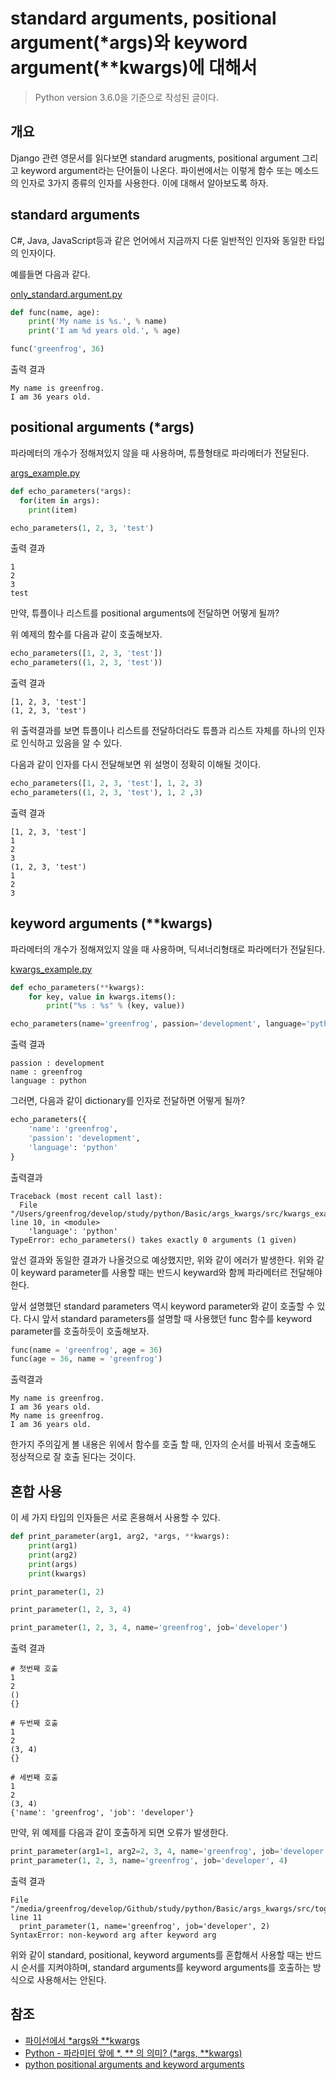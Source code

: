 # standard arguments, positional argument(*args)와 keyword argument(**kwargs)에 대해서

> Python version 3.6.0을 기준으로 작성된 글이다.

## 개요

Django 관련 영문서를 읽다보면 standard arugments, positional argument 그리고 keyword argument라는 단어들이 나온다.
파이썬에서는 이렇게 함수 또는 메소드의 인자로 3가지 종류의 인자를 사용한다.
이에 대해서 알아보도록 하자.

## standard arguments

C#, Java, JavaScript등과 같은 언어에서 지금까지 다룬 일반적인 인자와 동일한 타입의 인자이다.

예를들면 다음과 같다.

[only_standard.argument.py](./src/only_standard.argument.py)

```python
def func(name, age):
    print('My name is %s.', % name)
    print('I am %d years old.', % age)

func('greenfrog', 36)
```
출력 결과
```
My name is greenfrog.
I am 36 years old.
```

## positional arguments (*args)

파라메터의 개수가 정해져있지 않을 때 사용하며, 튜플형태로 파라메터가 전달된다.

[args_example.py](./src/args_example.py)

```python
def echo_parameters(*args):
  for(item in args):
    print(item)

echo_parameters(1, 2, 3, 'test')
```
출력 결과
```
1   
2
3
test
```

만약, 튜플이나 리스트를 positional arguments에 전달하면 어떻게 될까?

위 예제의 함수를 다음과 같이 호출해보자.

```python
echo_parameters([1, 2, 3, 'test'])
echo_parameters((1, 2, 3, 'test'))
```

출력 결과
```
[1, 2, 3, 'test']
(1, 2, 3, 'test')
```

위 출력결과를 보면 튜플이나 리스트를 전달하더라도 튜플과 리스트 자체를 하나의 인자로 인식하고 있음을 알 수 있다.

다음과 같이 인자를 다시 전달해보면 위 설명이 정확히 이해될 것이다.

```python
echo_parameters([1, 2, 3, 'test'], 1, 2, 3)
echo_parameters((1, 2, 3, 'test'), 1, 2 ,3)
```
출력 결과
```
[1, 2, 3, 'test']
1
2
3
(1, 2, 3, 'test')
1
2
3
```

## keyword arguments (**kwargs)

파라메터의 개수가 정해져있지 않을 때 사용하며, 딕셔너리형태로 파라메터가 전달된다.

[kwargs_example.py](./src/kwargs_example.py)

```python
def echo_parameters(**kwargs):
    for key, value in kwargs.items():
        print("%s : %s" % (key, value))

echo_parameters(name='greenfrog', passion='development', language='python')
```

출력 결과
```
passion : development
name : greenfrog
language : python
```

그러면, 다음과 같이 dictionary를 인자로 전달하면 어떻게 될까?

```python
echo_parameters({
    'name': 'greenfrog',
    'passion': 'development',
    'language': 'python'
}

```
출력결과
```
Traceback (most recent call last):
  File "/Users/greenfrog/develop/study/python/Basic/args_kwargs/src/kwargs_example.py", line 10, in <module>
    'language': 'python'
TypeError: echo_parameters() takes exactly 0 arguments (1 given)
```
앞선 결과와 동일한 결과가 나올것으로 예상했지만, 위와 같이 에러가 발생한다. 위와 같이 keyward parameter를 사용할 때는 반드시 keyward와 함께 파라메터르 전달해야한다. 

앞서 설명했던 standard parameters 역시 keyword parameter와 같이 호출할 수 있다. 다시 앞서 standard parameters를 설명할 때 사용했던 func 함수를 keyword parameter를 호출하듯이 호출해보자.

```python
func(name = 'greenfrog', age = 36)
func(age = 36, name = 'greenfrog')
```
출력결과
```
My name is greenfrog.
I am 36 years old.
My name is greenfrog.
I am 36 years old.
```
한가지 주의깊게 볼 내용은 위에서 함수를 호출 할 때, 인자의 순서를 바꿔서 호출해도 정상적으로 잘 호출 된다는 것이다.

## 혼합 사용

이 세 가지 타입의 인자들은 서로 혼용해서 사용할 수 있다.

```python
def print_parameter(arg1, arg2, *args, **kwargs):
    print(arg1)
    print(arg2)
    print(args)
    print(kwargs)

print_parameter(1, 2)

print_parameter(1, 2, 3, 4)

print_parameter(1, 2, 3, 4, name='greenfrog', job='developer')

```

출력 결과
```
# 첫번째 호출
1
2
()
{}

# 두번째 호출
1
2
(3, 4)
{}

# 세번째 호출
1
2
(3, 4)
{'name': 'greenfrog', 'job': 'developer'}

```

만약, 위 예제를 다음과 같이 호출하게 되면 오류가 발생한다.

```python
print_parameter(arg1=1, arg2=2, 3, 4, name='greenfrog', job='developer')
print_parameter(1, 2, 3, name='greenfrog', job='developer', 4)
```

출력 결과

```
File "/media/greenfrog/develop/Github/study/python/Basic/args_kwargs/src/together_example.py", line 11
  print_parameter(1, name='greenfrog', job='developer', 2)
SyntaxError: non-keyword arg after keyword arg
```

위와 같이 standard, positional, keyword arguments를 혼합해서 사용할 때는 반드시 순서를 지켜야하며, standard arguments를 keyword arguments를 호출하는 방식으로 사용해서는 안된다.

## 참조

* [파이선에서 *args와 **kwargs](http://arsviator.blogspot.kr/2015/04/args-kwargs.html)
* [Python - 파라미터 앞에 *, ** 의 의미? (*args, **kwargs)](http://jhproject.tistory.com/109)
* [python positional arguments and keyword arguments](http://sys-exit.blogspot.kr/2013/07/python-positional-arguments-and-keyword.html)
